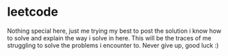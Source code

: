 # leetcode
Nothing special here, just me trying my best to post the solution i know how to solve and explain the way i solve in here.
This will be the traces of me struggling to solve the problems i encounter to. 
Never give up, good luck :)
